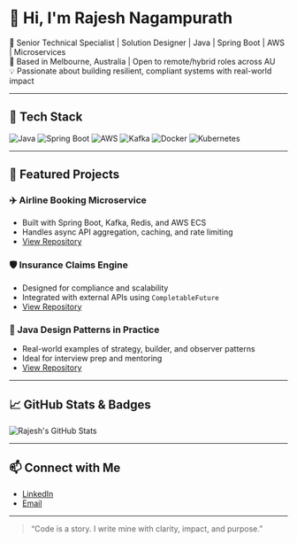 # 👋 Hi, I'm Rajesh Nagampurath

🎯 Senior Technical Specialist | Solution Designer | Java | Spring Boot | AWS | Microservices  
📍 Based in Melbourne, Australia | Open to remote/hybrid roles across AU  
💡 Passionate about building resilient, compliant systems with real-world impact

---

## 🔧 Tech Stack

![Java](https://img.shields.io/badge/Java-17-blue?logo=java)
![Spring Boot](https://img.shields.io/badge/SpringBoot-3.0-green?logo=spring)
![AWS](https://img.shields.io/badge/AWS-cloud-orange?logo=amazon-aws)
![Kafka](https://img.shields.io/badge/Kafka-streaming-black?logo=apache-kafka)
![Docker](https://img.shields.io/badge/Docker-container-blue?logo=docker)
![Kubernetes](https://img.shields.io/badge/Kubernetes-orchestration-blue?logo=kubernetes)

---

## 🚀 Featured Projects

### ✈️ Airline Booking Microservice
- Built with Spring Boot, Kafka, Redis, and AWS ECS
- Handles async API aggregation, caching, and rate limiting
- [View Repository](#)

### 🛡️ Insurance Claims Engine
- Designed for compliance and scalability
- Integrated with external APIs using `CompletableFuture`
- [View Repository](#)

### 🧰 Java Design Patterns in Practice
- Real-world examples of strategy, builder, and observer patterns
- Ideal for interview prep and mentoring
- [View Repository](#)

---

## 📈 GitHub Stats & Badges

![Rajesh's GitHub Stats](https://github-readme-stats.vercel.app/api?username=rajeshnagampurath&show_icons=true&theme=radical)

---

## 📫 Connect with Me

- [LinkedIn](https://linkedin.com/in/rajesh-nagampurath)
- [Email](mailto:rajesh.nagampurath@gmail.com)

---

> “Code is a story. I write mine with clarity, impact, and purpose.”

